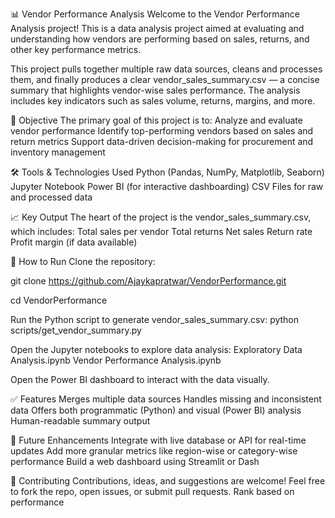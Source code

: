 📊 Vendor Performance Analysis
Welcome to the Vendor Performance Analysis project! This is a data analysis project aimed at evaluating and understanding how vendors are performing based on sales, returns, and other key performance metrics.

This project pulls together multiple raw data sources, cleans and processes them, and finally produces a clear vendor_sales_summary.csv — a concise summary that highlights vendor-wise sales performance. The analysis includes key indicators such as sales volume, returns, margins, and more.

🧠 Objective
The primary goal of this project is to:
Analyze and evaluate vendor performance
Identify top-performing vendors based on sales and return metrics
Support data-driven decision-making for procurement and inventory management

🛠️ Tools & Technologies Used
Python (Pandas, NumPy, Matplotlib, Seaborn)
Jupyter Notebook
Power BI (for interactive dashboarding)
CSV Files for raw and processed data

📈 Key Output
The heart of the project is the vendor_sales_summary.csv, which includes:
Total sales per vendor
Total returns
Net sales
Return rate
Profit margin (if data available)

🧪 How to Run
Clone the repository:

git clone https://github.com/Ajaykapratwar/VendorPerformance.git

cd VendorPerformance

Run the Python script to generate vendor_sales_summary.csv:
python scripts/get_vendor_summary.py

Open the Jupyter notebooks to explore data analysis:
Exploratory Data Analysis.ipynb
Vendor Performance Analysis.ipynb

Open the Power BI dashboard to interact with the data visually.

✅ Features
Merges multiple data sources
Handles missing and inconsistent data
Offers both programmatic (Python) and visual (Power BI) analysis
Human-readable summary output

🚀 Future Enhancements
Integrate with live database or API for real-time updates
Add more granular metrics like region-wise or category-wise performance
Build a web dashboard using Streamlit or Dash

🤝 Contributing
Contributions, ideas, and suggestions are welcome! Feel free to fork the repo, open issues, or submit pull requests.
Rank based on performance


